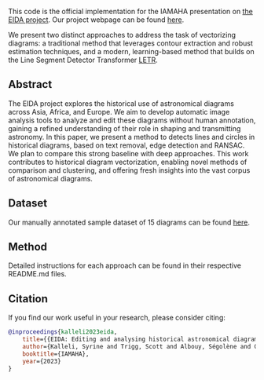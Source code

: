 
This code is the official implementation for the IAMAHA presentation on [the EIDA project](https://eida.hypotheses.org/). Our project webpage can be found [here](https://imagine.enpc.fr/~kallelis/iamaha2023/).

We present two distinct approaches to address the task of vectorizing diagrams: a traditional method that leverages contour extraction and robust estimation techniques, and a modern, learning-based method that builds on the Line Segment Detector Transformer [LETR](https://arxiv.org/abs/2101.01909).


## Abstract 
The EIDA project explores the historical use of astronomical diagrams across Asia, Africa, and Europe. We aim to develop automatic image analysis tools to analyze and edit these diagrams without human annotation, gaining a refined understanding of their role in shaping and transmitting astronomy. In this paper, we present a method to detects lines and circles in historical diagrams, based on text removal, edge detection and RANSAC. We plan to compare this strong baseline with deep approaches. This work contributes to historical diagram vectorization, enabling novel methods of comparison and clustering, and offering fresh insights into the vast corpus of astronomical diagrams.

## Dataset

Our manually annotated sample dataset of 15 diagrams can be found [here](https://drive.google.com/drive/folders/1V0PEsLhMXmQYkgFlqEIAopCQNxvmOnuz?usp=drive_link). 


## Method

Detailed instructions for each approach can be found in their respective README.md files.

## Citation

If you find our work useful in your research, please consider citing:

```bibtex
@inproceedings{kalleli2023eida, 
    title={{EIDA: Editing and analysing historical astronomical diagrams with artificial intelligence}}, 
    author={Kalleli, Syrine and Trigg, Scott and Albouy, Ségolène and Guessner, Samuel and Husson, Mathieu and Aubry, Mathieu}, 
    booktitle={IAMAHA}, 
    year={2023}
}
